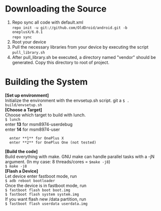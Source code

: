 Downloading the Source  
===
1. Repo sync all code with default.xml  
`repo init -u git://github.com/OldDroid/android.git -b oneplusX/6.0.1`  
`repo sync`  
2. Root your device  
3. Pull the necessary libraries from your device by executing the script `pull_library.sh`  
4. After pull_library.sh be executed, a directory  named "vendor" should be generated. Copy this directory to root of project.

Building the System  
===
**[Set up environment]**  
Initialize the environment with the envsetup.sh script.  git a
`$ . build/envsetup.sh`  
**[Choose a Target]**  
Choose which target to build with lunch.  
`$ lunch`  
      enter **13** for msm8974-userdebug  
      enter **14** for msm8974-user  

      enter **1** for OnePlus X  
      enter **2** for OnePlus One (not tested)  
**[Build the code]**  
Build everything with make. GNU make can handle parallel tasks with a -jN argument. (In my case: 8 threads/cores = `$make -j8`)  
`$ make -j8`  
**[Flash a Device]**  
Let device enter fastboot mode, run  
`$ adb reboot bootloader`  
Once the device is in fastboot mode, run  
`$ fastboot flash boot boot.img`  
`$ fastboot flash system system.img`  
If you want flash new /data partition, run  
`$ fastboot flash userdata userdata.img`

